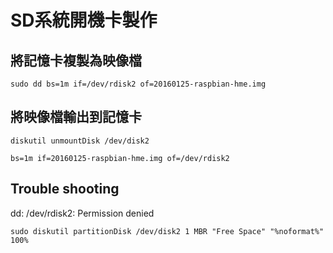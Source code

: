 # SD系統開機卡製作

## 將記憶卡複製為映像檔

```
sudo dd bs=1m if=/dev/rdisk2 of=20160125-raspbian-hme.img
```

## 將映像檔輸出到記憶卡

```
diskutil unmountDisk /dev/disk2
```

```
bs=1m if=20160125-raspbian-hme.img of=/dev/rdisk2
```

## Trouble shooting

dd: /dev/rdisk2: Permission denied

```
sudo diskutil partitionDisk /dev/disk2 1 MBR "Free Space" "%noformat%" 100%
```

